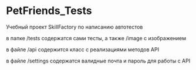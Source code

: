 # PetFriends_Tests

Учебный проект SkillFactory по написанию автотестов

в папке /tests содержатся сами тесты, а также /image с изображением

в файле /api содержится класс с реализациями методов API

в файле /settings содержатся валидные почта и пароль для работы с API
